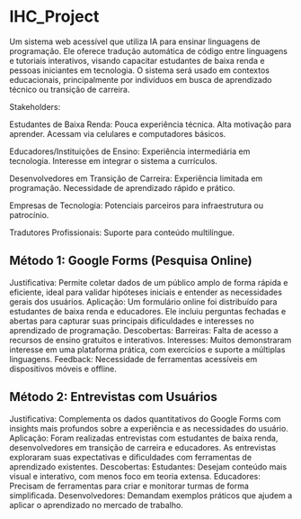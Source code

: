 # IHC_Project

Um sistema web acessível que utiliza IA para ensinar linguagens de programação. Ele oferece tradução automática de código entre linguagens e tutoriais interativos, visando capacitar estudantes de baixa renda e pessoas iniciantes em tecnologia. O sistema será usado em contextos educacionais, principalmente por indivíduos em busca de aprendizado técnico ou transição de carreira.

Stakeholders:

Estudantes de Baixa Renda:
Pouca experiência técnica.
Alta motivação para aprender.
Acessam via celulares e computadores básicos.

Educadores/Instituições de Ensino:
Experiência intermediária em tecnologia.
Interesse em integrar o sistema a currículos.

Desenvolvedores em Transição de Carreira:
Experiência limitada em programação.
Necessidade de aprendizado rápido e prático.

Empresas de Tecnologia:
Potenciais parceiros para infraestrutura ou patrocínio.

Tradutores Profissionais:
Suporte para conteúdo multilíngue.

## Método 1: Google Forms (Pesquisa Online)

Justificativa: Permite coletar dados de um público amplo de forma rápida e eficiente, ideal para validar hipóteses iniciais e entender as necessidades gerais dos usuários.
Aplicação: Um formulário online foi distribuído para estudantes de baixa renda e educadores. Ele incluiu perguntas fechadas e abertas para capturar suas principais dificuldades e interesses no aprendizado de programação.
Descobertas:
Barreiras: Falta de acesso a recursos de ensino gratuitos e interativos.
Interesses: Muitos demonstraram interesse em uma plataforma prática, com exercícios e suporte a múltiplas linguagens.
Feedback: Necessidade de ferramentas acessíveis em dispositivos móveis e offline.

## Método 2: Entrevistas com Usuários

Justificativa: Complementa os dados quantitativos do Google Forms com insights mais profundos sobre a experiência e as necessidades do usuário.
Aplicação: Foram realizadas entrevistas com estudantes de baixa renda, desenvolvedores em transição de carreira e educadores. As entrevistas exploraram suas expectativas e dificuldades com ferramentas de aprendizado existentes.
Descobertas:
Estudantes: Desejam conteúdo mais visual e interativo, com menos foco em teoria extensa.
Educadores: Precisam de ferramentas para criar e monitorar turmas de forma simplificada.
Desenvolvedores: Demandam exemplos práticos que ajudem a aplicar o aprendizado no mercado de trabalho.
